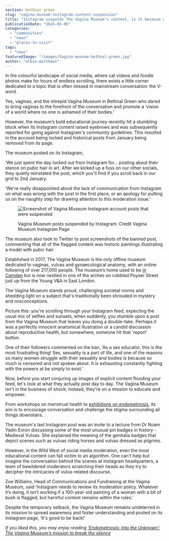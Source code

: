 ```yaml
---
section: bethnal-green
slug: "vagina-museum-instagram-content-suspension"
title: "Instagram suspends The Vagina Museum’s content, is it because of pubic hair?"
publicationDate: "2024-03-05"
categories: 
  - "communities"
  - "news"
  - "places-to-visit"
tags: 
  - "news"
featuredImage: "/images/Vagina-museum-bethnal-green.jpg"
author: "albie-matthews"
---
```


In the colourful landscape of social media, where cat videos and foodie photos make for hours of endless scrolling, there exists a little corner dedicated to a topic that is often missed in mainstream conversation: the V-word.

Yes, vaginas, and the intrepid Vagina Museum in Bethnal Green who dared to bring vaginas to the forefront of the conversation and promote a ‘vision of a world where no one is ashamed of their bodies.’

However, the museum’s bold educational journey recently hit a stumbling block when its Instagram content raised eyebrows and was subsequently reported for going against Instagram's community guidelines. This resulted in the account being locked and historical posts from January being removed from its page. 

The museum posted on its Instagram, 

‘We just spent the day locked out from Instagram for... posting about their stance on pubic hair in art. After we kicked up a fuss on our other socials, they quietly reinstated the post, which you'll find if you scroll back in our grid to 2nd January.

‘We're really disappointed about the lack of communication from Instagram on what was wrong with the post in the first place, or an apology for putting us on the naughty step for drawing attention to this moderation issue.’

<figure>

![Screenshot of Vagina Museum Instagram account posts that were suspended](/images/Vagina-Museum-Content-suspension-instagram-screenshot-1024x575.jpg)

<figcaption>

Vagina Museum posts suspended by Instagram: Credit Vagina Museum Instagram Page

</figcaption>

</figure>

The museum also took to Twitter to post screenshots of the banned post, commenting that all of the flagged content was historic paintings illustrating a model with pubic hair.

Established in 2017, The Vagina Museum is the only offline museum dedicated to vaginas, vulvas and gynaecological anatomy, with an online following of over 217,000 people. The museum’s home used to be [in Camden](https://bethnalgreenlondon.co.uk/vagina-museum-launches-crowdfunder-for-new-premises/) but is now nestled in one of the arches on cobbled Poyser Street just up from the Young V&A in East London. 

The Vagina Museum stands proud, challenging societal norms and shedding light on a subject that's traditionally been shrouded in mystery and misconceptions. 

Picture this: you're scrolling through your Instagram feed, expecting the usual mix of selfies and sunsets, when suddenly, you stumble upon a post from the Vagina Museum that leaves you doing a double-take. Perhaps it was a perfectly innocent anatomical illustration or a candid discussion about reproductive health, but somewhere, someone hit that 'report' button. 

One of their followers commented on the ban, ‘As a sex educator, this is the most frustrating thing! Sex, sexuality is a part of life, and one of the reasons so many women struggle with their sexuality and bodies is because so much is censored and not spoken about. It is exhausting constantly fighting with the powers at be simply to exist.’

Now, before you start conjuring up images of explicit content flooding your feed, let's look at what they actually post day to day. The Vagina Museum isn't in the business of shock; instead, they're on a mission to educate and empower. 

From workshops on menstrual health to [exhibitions on endometriosis](https://bethnalgreenlondon.co.uk/vagina-museum-reopening-endometriosis-exhibition/), its aim is to encourage conversation and challenge the stigma surrounding all things downstairs. 

The museum's last Instagram post was an invite to a lecture from Dr Noam Yadin Evron discussing some of the most unusual pin badges in history - Medieval Vulvas. She explained the meaning of the genitalia badges that depict scenes such as vulvas riding horses and vulvas dressed as pilgrims.

However, in the Wild West of social media moderation, even the most educational content can fall victim to an algorithm. One can't help but imagine the conversation behind the scenes at Instagram headquarters, a team of bewildered moderators scratching their heads as they try to decipher the intricacies of vulva-related discourse.

Zoe Williams, Head of Communications and Fundraising at the Vagina Museum, said ‘Instagram needs to review its moderation policy. Whatever it’s doing, it isn’t working if a 100-year-old painting of a woman with a bit of bush is flagged, but harmful content remains within the rules.’

Despite the temporary setback, the Vagina Museum remains undeterred in its mission to spread awareness and foster understanding and posted on its Instagram page, ‘It's good to be back!’

_If you liked this, you may enjoy reading_ [_‘Endometriosis: Into the Unknown’: The Vagina Museum’s mission to break the silence_](https://bethnalgreenlondon.co.uk/endometriosis-exhibition-vagina-museum-review/)
